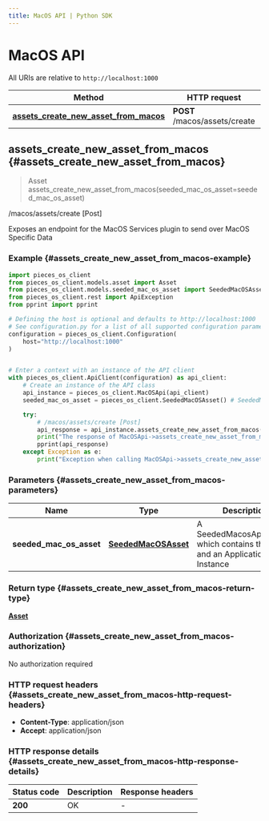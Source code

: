 ```yaml
---
title: MacOS API | Python SDK
---
```


# MacOS API

All URIs are relative to `http://localhost:1000`

Method | HTTP request | Description
------------- | ------------- | -------------
[**assets_create_new_asset_from_macos**](MacOSApi#assets_create_new_asset_from_macos) | **POST** /macos/assets/create | /macos/assets/create [Post]


## **assets_create_new_asset_from_macos** {#assets_create_new_asset_from_macos}
> Asset assets_create_new_asset_from_macos(seeded_mac_os_asset=seeded_mac_os_asset)

/macos/assets/create [Post]

Exposes an endpoint for the MacOS Services plugin to send over MacOS Specific Data

### Example {#assets_create_new_asset_from_macos-example}


```python
import pieces_os_client
from pieces_os_client.models.asset import Asset
from pieces_os_client.models.seeded_mac_os_asset import SeededMacOSAsset
from pieces_os_client.rest import ApiException
from pprint import pprint

# Defining the host is optional and defaults to http://localhost:1000
# See configuration.py for a list of all supported configuration parameters.
configuration = pieces_os_client.Configuration(
    host="http://localhost:1000"
)


# Enter a context with an instance of the API client
with pieces_os_client.ApiClient(configuration) as api_client:
    # Create an instance of the API class
    api_instance = pieces_os_client.MacOSApi(api_client)
    seeded_mac_os_asset = pieces_os_client.SeededMacOSAsset() # SeededMacOSAsset | A SeededMacosApplication which contains the value and an Application Instance (optional)

    try:
        # /macos/assets/create [Post]
        api_response = api_instance.assets_create_new_asset_from_macos(seeded_mac_os_asset=seeded_mac_os_asset)
        print("The response of MacOSApi->assets_create_new_asset_from_macos:\n")
        pprint(api_response)
    except Exception as e:
        print("Exception when calling MacOSApi->assets_create_new_asset_from_macos: %s\n" % e)
```



### Parameters {#assets_create_new_asset_from_macos-parameters}


Name | Type | Description  | Notes
------------- | ------------- | ------------- | -------------
 **seeded_mac_os_asset** | [**SeededMacOSAsset**](../models/SeededMacOSAsset)| A SeededMacosApplication which contains the value and an Application Instance | [optional] 

### Return type {#assets_create_new_asset_from_macos-return-type}

[**Asset**](../models/Asset)

### Authorization {#assets_create_new_asset_from_macos-authorization}

No authorization required

### HTTP request headers {#assets_create_new_asset_from_macos-http-request-headers}

 - **Content-Type**: application/json
 - **Accept**: application/json


### HTTP response details {#assets_create_new_asset_from_macos-http-response-details}

| Status code | Description | Response headers |
|-------------|-------------|------------------|
**200** | OK |  -  |

